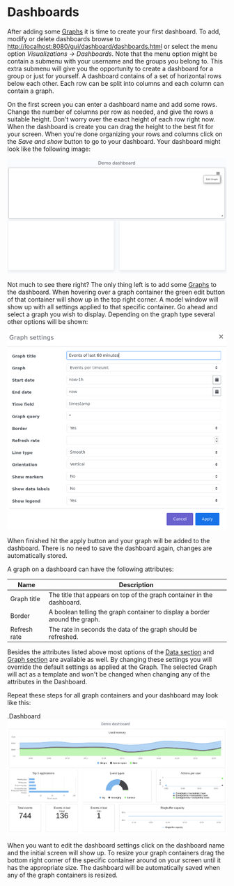 # Dashboards
After adding some [Graphs](graphs.md) it is time to create your first dashboard. To add, modify or delete dashboards browse to <http://localhost:8080/gui/dashboard/dashboards.html> or select the menu option *Visualizations -> Dashboards*. Note that the menu option might be contain a submenu with your username and the groups you belong to. This extra submenu will give you the opportunity to create a dashboard for a group or just for yourself.
A dashboard contains of a set of horizontal rows below each other. Each row can be split into columns and each column can contain a graph.

On the first screen you can enter a dashboard name and add some rows. Change the number of columns per row as needed, and give the rows a suitable height. Don't worry over the exact height of each row right now. When the dashboard is create you can drag the height to the best fit for your screen. When you're done organizing your rows and columns click on the *Save and show* button to go to your dashboard. Your dashboard might look like the following image:

!["Empty dashboard"](../assets/images/etm-dashboard-start.png)

Not much to see there right? The only thing left is to add some [Graphs](graphs.md) to the dashboard. When hovering over a graph container the green edit button of that container will show up in the top right corner. A model window will show up with all settings applied to that specific container. Go ahead and select a graph you wish to display. Depending on the graph type several other options will be shown:

!["Dashboard graph settings"](../assets/images/etm-dashboard-graph-settings.png)

When finished hit the apply button and your graph will be added to the dashboard. There is no need to save the dashboard again, changes are automatically stored.

A graph on a dashboard can have the following attributes:

Name | Description
--- | ---
Graph title | The title that appears on top of the graph container in the dashboard.
Border | A boolean telling the graph container to display a border around the graph.
Refresh rate | The rate in seconds the data of the graph should be refreshed.

Besides the attributes listed above most options of the [Data section](graphs.md#data-section) and [Graph section](graphs.md#graph-section) are available as well. By changing these settings you will override the default settings as applied at the Graph.
The selected Graph will act as a template and won't be changed when changing any of the attributes in the Dashboard.

Repeat these steps for all graph containers and your dashboard may look like this:

.Dashboard
!["Dashboard"](../assets/images/etm-dashboard.png)

When you want to edit the dashboard settings click on the dashboard name and the initial screen will show up. To resize your graph containers drag the bottom right corner of the specific container around on your screen until it has the appropriate size. The dashboard will be automatically saved when any of the graph containers is resized.